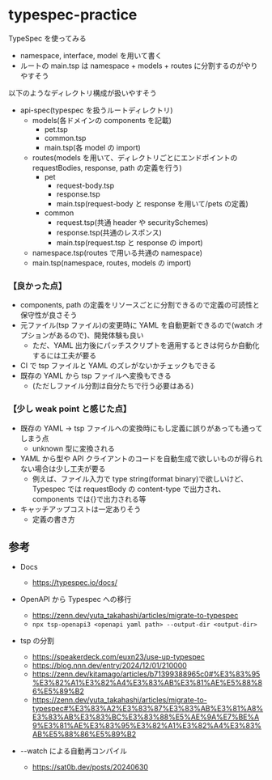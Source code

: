 # typespec-practice

TypeSpec を使ってみる

- namespace, interface, model を用いて書く
- ルートの main.tsp は namespace + models + routes に分割するのがやりやすそう

以下のようなディレクトリ構成が扱いやすそう

- api-spec(typespec を扱うルートディレクトリ)
  - models(各ドメインの components を記載)
    - pet.tsp
    - common.tsp
    - main.tsp(各 model の import)
  - routes(models を用いて、ディレクトリごとにエンドポイントの requestBodies, response, path の定義を行う)
    - pet
      - request-body.tsp
      - response.tsp
      - main.tsp(request-body と response を用いて/pets の定義)
    - common
      - request.tsp(共通 header や securitySchemes)
      - response.tsp(共通のレスポンス)
      - main.tsp(request.tsp と response の import)
  - namespace.tsp(routes で用いる共通の namespace)
  - main.tsp(namespace, routes, models の import)

### 【良かった点】

- components, path の定義をリソースごとに分割できるので定義の可読性と保守性が良さそう
- 元ファイル(tsp ファイル)の変更時に YAML を自動更新できるので(watch オプションがあるので)、開発体験も良い
  - ただ、YAML 出力後にパッチスクリプトを適用するときは何らか自動化するには工夫が要る
- CI で tsp ファイルと YAML のズレがないかチェックもできる
- 既存の YAML から tsp ファイルへ変換もできる
  - (ただしファイル分割は自分たちで行う必要はある)

### 【少し weak point と感じた点】

- 既存の YAML → tsp ファイルへの変換時にもし定義に誤りがあっても通ってしまう点
  - unknown 型に変換される
- YAML から型や API クライアントのコードを自動生成で欲しいものが得られない場合は少し工夫が要る
  - 例えば、ファイル入力で type string(format binary)で欲しいけど、Typespec では requestBody の content-type で出力され、components では{}で出力される等
- キャッチアップコストは一定ありそう
  - 定義の書き方

## 参考

- Docs

  - https://typespec.io/docs/

- OpenAPI から Typespec への移行

  - https://zenn.dev/yuta_takahashi/articles/migrate-to-typespec
  - `npx tsp-openapi3 <openapi yaml path> --output-dir <output-dir>`

- tsp の分割

  - https://speakerdeck.com/euxn23/use-up-typespec
  - https://blog.nnn.dev/entry/2024/12/01/210000
  - https://zenn.dev/kitamago/articles/b71399388965c0#%E3%83%95%E3%82%A1%E3%82%A4%E3%83%AB%E3%81%AE%E5%88%86%E5%89%B2
  - https://zenn.dev/yuta_takahashi/articles/migrate-to-typespec#%E3%83%A2%E3%83%87%E3%83%AB%E3%81%A8%E3%83%AB%E3%83%BC%E3%83%88%E5%AE%9A%E7%BE%A9%E3%81%AE%E3%83%95%E3%82%A1%E3%82%A4%E3%83%AB%E5%88%86%E5%89%B2

- --watch による自動再コンパイル
  - https://sat0b.dev/posts/20240630
